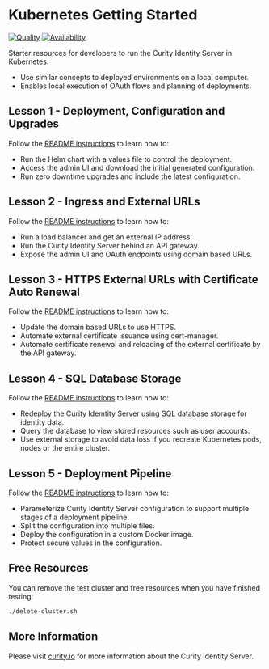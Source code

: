# Kubernetes Getting Started

[![Quality](https://img.shields.io/badge/quality-demo-red)](https://curity.io/resources/code-examples/status/)
[![Availability](https://img.shields.io/badge/availability-source-blue)](https://curity.io/resources/code-examples/status/)

Starter resources for developers to run the Curity Identity Server in Kubernetes:
- Use similar concepts to deployed environments on a local computer.
- Enables local execution of OAuth flows and planning of deployments.

## Lesson 1 - Deployment, Configuration and Upgrades

Follow the [README instructions](./lesson-1/README.md) to learn how to:

- Run the Helm chart with a values file to control the deployment.
- Access the admin UI and download the initial generated configuration.
- Run zero downtime upgrades and include the latest configuration.

## Lesson 2 - Ingress and External URLs

Follow the [README instructions](./lesson-2/README.md) to learn how to:

- Run a load balancer and get an external IP address.
- Run the Curity Identity Server behind an API gateway.
- Expose the admin UI and OAuth endpoints using domain based URLs.

## Lesson 3 - HTTPS External URLs with Certificate Auto Renewal

Follow the [README instructions](./lesson-3/README.md) to learn how to:

- Update the domain based URLs to use HTTPS.
- Automate external certificate issuance using cert-manager.
- Automate certificate renewal and reloading of the external certificate by the API gateway.

## Lesson 4 - SQL Database Storage

Follow the [README instructions](./lesson-4/README.md) to learn how to:

- Redeploy the Curity Idemtity Server using SQL database storage for identity data.
- Query the database to view stored resources such as user accounts.
- Use external storage to avoid data loss if you recreate Kubernetes pods, nodes or the entire cluster.

## Lesson 5 - Deployment Pipeline

Follow the [README instructions](./lesson-5/README.md) to learn how to:

- Parameterize Curity Identity Server configuration to support multiple stages of a deployment pipeline.
- Split the configuration into multiple files.
- Deploy the configuration in a custom Docker image.
- Protect secure values in the configuration.

## Free Resources

You can remove the test cluster and free resources when you have finished testing:

```bash
./delete-cluster.sh
```

## More Information

Please visit [curity.io](https://curity.io/) for more information about the Curity Identity Server.
